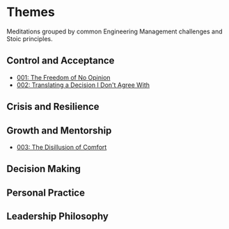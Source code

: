 # Themes

Meditations grouped by common Engineering Management challenges and Stoic principles.

## Control and Acceptance

- [001: The Freedom of No Opinion](meditations/001_the_freedom_of_no_opinion.md)
- [002: Translating a Decision I Don't Agree With](meditations/002_control_and_acceptance.md)

## Crisis and Resilience

## Growth and Mentorship

- [003: The Disillusion of Comfort](meditations/003_the_disillusion_of_comfort.md)

## Decision Making

## Personal Practice

## Leadership Philosophy